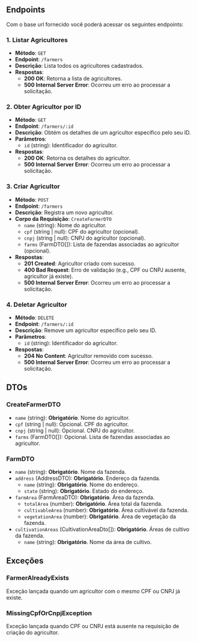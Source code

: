 ## Endpoints

Com o base url fornecido você poderá acessar os seguintes endpoints:

### 1. Listar Agricultores

- **Método**: `GET`
- **Endpoint**: `/farmers`
- **Descrição**: Lista todos os agricultores cadastrados.
- **Respostas**:
  - **200 OK**: Retorna a lista de agricultores.
  - **500 Internal Server Error**: Ocorreu um erro ao processar a solicitação.

### 2. Obter Agricultor por ID

- **Método**: `GET`
- **Endpoint**: `/farmers/:id`
- **Descrição**: Obtém os detalhes de um agricultor específico pelo seu ID.
- **Parâmetros**:
  - `id` (string): Identificador do agricultor.
- **Respostas**:
  - **200 OK**: Retorna os detalhes do agricultor.
  - **500 Internal Server Error**: Ocorreu um erro ao processar a solicitação.


### 3. Criar Agricultor

- **Método**: `POST`
- **Endpoint**: `/farmers`
- **Descrição**: Registra um novo agricultor.
- **Corpo da Requisição**: `CreateFarmerDTO`
  - `name` (string): Nome do agricultor.
  - `cpf` (string | null): CPF do agricultor (opcional).
  - `cnpj` (string | null): CNPJ do agricultor (opcional).
  - `farms` (FarmDTO[]): Lista de fazendas associadas ao agricultor (opcional).
- **Respostas**:
  - **201 Created**: Agricultor criado com sucesso.
  - **400 Bad Request**: Erro de validação (e.g., CPF ou CNPJ ausente, agricultor já existe).
  - **500 Internal Server Error**: Ocorreu um erro ao processar a solicitação.

### 4. Deletar Agricultor

- **Método**: `DELETE`
- **Endpoint**: `/farmers/:id`
- **Descrição**: Remove um agricultor específico pelo seu ID.
- **Parâmetros**:
  - `id` (string): Identificador do agricultor.
- **Respostas**:
  - **204 No Content**: Agricultor removido com sucesso.
  - **500 Internal Server Error**: Ocorreu um erro ao processar a solicitação.

## DTOs

### CreateFarmerDTO

- `name` (string): **Obrigatório**. Nome do agricultor.
- `cpf` (string | null): Opcional. CPF do agricultor.
- `cnpj` (string | null): Opcional. CNPJ do agricultor.
- `farms` (FarmDTO[]): Opcional. Lista de fazendas associadas ao agricultor.

### FarmDTO

- `name` (string): **Obrigatório**. Nome da fazenda.
- `address` (AddressDTO): **Obrigatório**. Endereço da fazenda.
  - `name` (string): **Obrigatório**. Nome do endereço.
  - `state` (string): **Obrigatório**. Estado do endereço.
- `farmArea` (FarmAreaDTO): **Obrigatório**. Área da fazenda.
  - `totalArea` (number): **Obrigatório**. Área total da fazenda.
  - `cultivableArea` (number): **Obrigatório**. Área cultivável da fazenda.
  - `vegetationArea` (number): **Obrigatório**. Área de vegetação da fazenda.
- `cultivationAreas` (CultivationAreaDto[]): **Obrigatório**. Áreas de cultivo da fazenda.
  - `name` (string): **Obrigatório**. Nome da área de cultivo.

## Exceções

### FarmerAlreadyExists

Exceção lançada quando um agricultor com o mesmo CPF ou CNPJ já existe.

### MissingCpfOrCnpjException

Exceção lançada quando CPF ou CNPJ está ausente na requisição de criação do agricultor.
